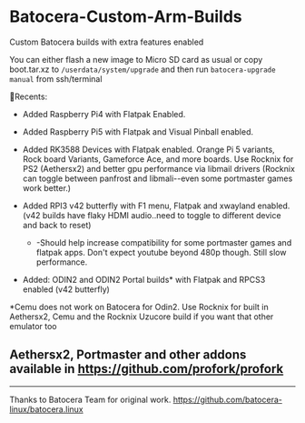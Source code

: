 # Batocera-Custom-Arm-Builds
Custom Batocera builds with extra features enabled

You can either flash a new image to Micro SD card as usual or copy boot.tar.xz to `/userdata/system/upgrade` and then run `batocera-upgrade manual` from ssh/terminal

🚀Recents:

* Added Raspberry Pi4 with Flatpak Enabled.

* Added Raspberry Pi5 with Flatpak and Visual Pinball enabled.
  
* Added RK3588 Devices with Flatpak enabled.  Orange Pi 5 variants, Rock board Variants, Gameforce Ace, and more boards.  Use Rocknix for PS2 (Aethersx2) and
  better gpu performance via libmail drivers (Rocknix can toggle between panfrost and libmali--even some portmaster games work better.) 

* Added RPI3 v42 butterfly with F1 menu, Flatpak and xwayland enabled. (v42 builds have flaky HDMI audio..need to toggle to different device and back to reset)
    * -Should help increase compatibility for some portmaster games and flatpak apps.  Don't expect youtube beyond 480p though. Still slow performance.
   

  
* Added: ODIN2 and ODIN2 Portal builds* with Flatpak and RPCS3 enabled (v42 butterfly)






*Cemu does not work on Batocera for Odin2.  Use Rocknix for built in Aethersx2,  Cemu and the Rocknix Uzucore build if you want that other emulator too


## Aethersx2, Portmaster and other addons available in https://github.com/profork/profork ##
----

Thanks to Batocera Team for original work. https://github.com/batocera-linux/batocera.linux
